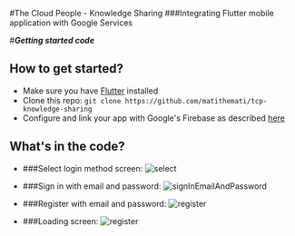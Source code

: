 #The Cloud People - Knowledge Sharing
###Integrating Flutter mobile application with Google Services

#***Getting started code***


## How to get started?

- Make sure you have [Flutter](https://flutter.dev/docs/get-started/install) installed
- Clone this repo: ```git clone https://github.com/matithemati/tcp-knowledge-sharing```
- Configure and link your app with Google's Firebase as described [here](https://firebase.flutter.dev/docs/overview)

## What's in the code?

- ###Select login method screen:
![select](https://i.imgur.com/GiUrjrS.png)

- ###Sign in with email and password:
![signInEmailAndPassword](https://i.imgur.com/I24oXUV.png)

- ###Register with email and password:
![register](https://i.imgur.com/NeQiKeE.png)

- ###Loading screen:
![register](https://i.imgur.com/Z4ctn1x.gif)